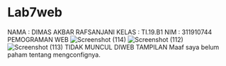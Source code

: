 # Lab7web
NAMA : DIMAS AKBAR RAFSANJANI
KELAS : TI.19.B1
NIM   :  311910744
PEMOGRAMAN WEB
![Screenshot (114)](https://user-images.githubusercontent.com/81542596/117588762-c3c60780-b14f-11eb-9176-148fa81f3569.png)
![Screenshot (112)](https://user-images.githubusercontent.com/81542596/117588766-d2142380-b14f-11eb-80c7-05252f04c133.png)
![Screenshot (113)](https://user-images.githubusercontent.com/81542596/117588772-de987c00-b14f-11eb-800c-20350655a21f.png)
TIDAK MUNCUL DIWEB TAMPILAN
Maaf saya belum paham tentang mengconfignya.
